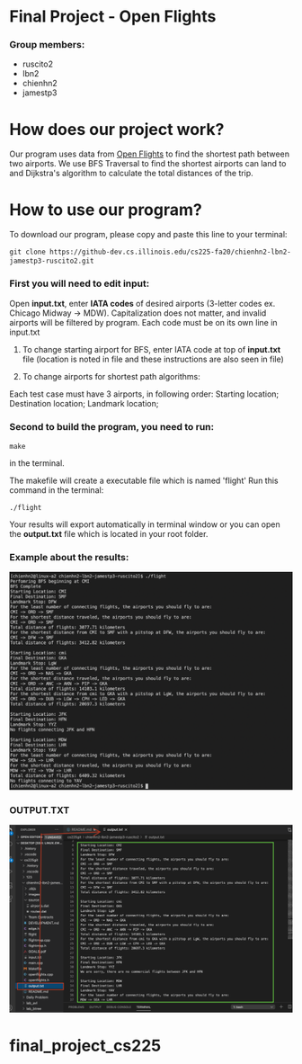 # Final Project - Open Flights

### Group members:
* ruscito2
* lbn2
* chienhn2
* jamestp3

# How does our project work?
Our program uses data from [Open Flights](https://openflights.org/data.html) to find the shortest path between two airports.
We use BFS Traversal to find the shortest airports can land to and Dijkstra's algorithm to calculate the total distances of the trip. 

# How to use our program?

To download our program, please copy and paste this line to your terminal:

```
git clone https://github-dev.cs.illinois.edu/cs225-fa20/chienhn2-lbn2-jamestp3-ruscito2.git
```

### First you will need to edit input:

Open **input.txt**, enter **IATA codes** of desired airports (3-letter codes ex. Chicago Midway -> MDW).
Capitalization does not matter, and invalid airports will be filtered by program.
Each code must be on its own line in input.txt

1. To change starting airport for BFS, enter IATA code at top of **input.txt** file
(location is noted in file and these instructions are also seen in file)

2. To change airports for shortest path algorithms:

Each test case must have 3 airports, in following order:
Starting location;
Destination location;
Landmark location;

### Second to build the program, you need to run:
```make
make
```
in the terminal.

The makefile will create a executable file which is named 'flight'
Run this command in the terminal: 
```flight
./flight
```

Your results will export automatically in terminal window or you can open the **output.txt** file which is located in your root folder.

### Example about the results:
![GitHub Logo](/images/example.png)

### OUTPUT.TXT
![GitHub Logo](/images/output.png)
# final_project_cs225
